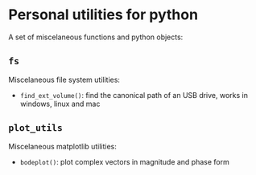 # Personal utilities for python

A set of miscelaneous functions and python objects:

## `fs`

Miscelaneous file system utilities:

* `find_ext_volume()`: find the canonical path of an USB drive, works in windows, linux and mac

## `plot_utils`

Miscelaneous matplotlib utilities:

* `bodeplot()`: plot complex vectors in magnitude and phase form




